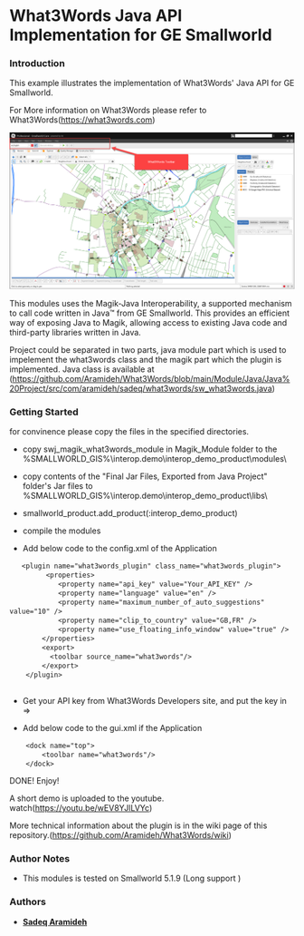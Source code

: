 # What3Words Java API Implementation for GE Smallworld

### Introduction


This example illustrates the implementation of What3Words' Java API for GE Smallworld.

For More information on What3Words please refer to What3Words(https://what3words.com)

![](https://github.com/Aramideh/What3Words/blob/main/resources/screenshot.png)


This modules uses the Magik-Java Interoperability, a supported mechanism to call code written in Java™ from GE Smallworld. This provides 
an efficient way of exposing Java to Magik, allowing access to existing Java code and third-party libraries written in Java.

Project could be separated in two parts, java module part which is used to impelement the what3words class and the magik part which the plugin is implemented.
Java class is available at (https://github.com/Aramideh/What3Words/blob/main/Module/Java/Java%20Project/src/com/aramideh/sadeq/what3words/sw_what3words.java)


### Getting Started

for convinence please copy the files in the specified directories.

* copy swj_magik_what3words_module in Magik_Module folder to the %SMALLWORLD_GIS%\interop.demo\interop_demo_product\modules\
* copy contents of the "Final Jar Files, Exported from Java Project" folder's Jar files to %SMALLWORLD_GIS%\interop.demo\interop_demo_product\libs\
* smallworld_product.add_product(:interop_demo_product)
* compile the modules

* Add below code to the config.xml of the Application
```
   <plugin name="what3words_plugin" class_name="what3words_plugin">
		 <properties>
			<property name="api_key" value="Your_API_KEY" />
			<property name="language" value="en" />
			<property name="maximum_number_of_auto_suggestions" value="10" />
			<property name="clip_to_country" value="GB,FR" />
			<property name="use_floating_info_window" value="true" />
		</properties>	
		<export>
		  <toolbar source_name="what3words"/>
		</export>
	</plugin>


```
* Get your API key from What3Words Developers site, and put the key in => 	<property name="api_key" value="Your_API_KEY" />

* Add below code to the gui.xml if the Application

```
	<dock name="top">
		<toolbar name="what3words"/>
	</dock>

```

 DONE! Enjoy!
 
A short demo is uploaded to the youtube. watch(https://youtu.be/wEV8YJlLVYc)

More technical information about the plugin is in the wiki page of this repository.(https://github.com/Aramideh/What3Words/wiki)

 
### Author Notes

 * This modules is tested on Smallworld 5.1.9 (Long support )


### Authors
* [**Sadeq Aramideh**](https://github.com/Aramideh)

